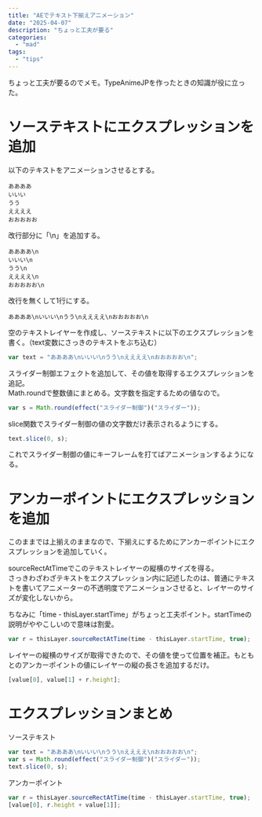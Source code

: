 ```yaml
---
title: "AEでテキスト下揃えアニメーション"
date: "2025-04-07"
description: "ちょっと工夫が要る"
categories: 
  - "mad"
tags: 
  - "tips"
---
```


ちょっと工夫が要るのでメモ。TypeAnimeJPを作ったときの知識が役に立った。

# ソーステキストにエクスプレッションを追加
以下のテキストをアニメーションさせるとする。

```
ああああ
いいい
うう
ええええ
おおおおお
```

改行部分に「\n」を追加する。

```
ああああ\n
いいい\n
うう\n
ええええ\n
おおおおお\n
```

改行を無くして1行にする。

```
ああああ\nいいい\nうう\nええええ\nおおおおお\n
```

空のテキストレイヤーを作成し、ソーステキストに以下のエクスプレッションを書く。（text変数にさっきのテキストをぶち込む）

```javascript
var text = "ああああ\nいいい\nうう\nええええ\nおおおおお\n";
```

スライダー制御エフェクトを追加して、その値を取得するエクスプレッションを追記。  
Math.roundで整数値にまとめる。文字数を指定するための値なので。

```javascript
var s = Math.round(effect("スライダー制御")("スライダー"));
```

slice関数でスライダー制御の値の文字数だけ表示されるようにする。

```javascript
text.slice(0, s);
```

これでスライダー制御の値にキーフレームを打てばアニメーションするようになる。

# アンカーポイントにエクスプレッションを追加
このままでは上揃えのままなので、下揃えにするためにアンカーポイントにエクスプレッションを追加していく。

sourceRectAtTimeでこのテキストレイヤーの縦横のサイズを得る。  
さっきわざわざテキストをエクスプレッション内に記述したのは、普通にテキストを書いてアニメーターの不透明度でアニメーションさせると、レイヤーのサイズが変化しないから。

ちなみに「time - thisLayer.startTime」がちょっと工夫ポイント。startTimeの説明がややこしいので意味は割愛。

```javascript
var r = thisLayer.sourceRectAtTime(time - thisLayer.startTime, true);
```

レイヤーの縦横のサイズが取得できたので、その値を使って位置を補正。もともとのアンカーポイントの値にレイヤーの縦の長さを追加するだけ。

```javascript
[value[0], value[1] + r.height];
```

# エクスプレッションまとめ
ソーステキスト

```javascript
var text = "ああああ\nいいい\nうう\nええええ\nおおおおお\n";
var s = Math.round(effect("スライダー制御")("スライダー"));
text.slice(0, s);
```

アンカーポイント

```javascript
var r = thisLayer.sourceRectAtTime(time - thisLayer.startTime, true);
[value[0], r.height + value[1]];
```